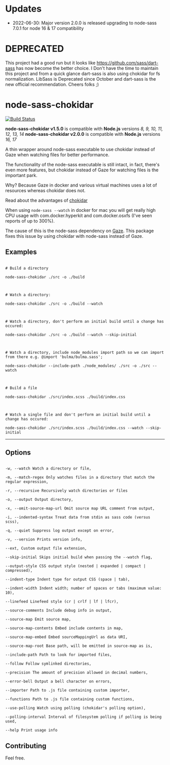 # Updates
 - 2022-06-30: Major version 2.0.0 is released upgrading to node-sass 7.0.1 for node 16 & 17 compatibility

# DEPRECATED
This project had a good run but it looks like https://github.com/sass/dart-sass has now become the better choice. I Don't have the time to maintain this project and from a quick glance dart-sass is also using chokidar for fs normalization. LibSass is Deprecated since October and dart-sass is the new official recommendation. Cheers folks ;)


# node-sass-chokidar

  

[![Build Status](https://travis-ci.org/michaelwayman/node-sass-chokidar.svg?branch=master)](https://travis-ci.org/michaelwayman/node-sass-chokidar)

  
**node-sass-chokidar v1.5.0** is compatible with **Node.js** versions *8, 9, 10, 11, 12, 13, 14*
**node-sass-chokidar v2.0.0** is compatible with **Node.js** versions *16, 17*



A thin wrapper around node-sass executable to use chokidar instead of Gaze when watching files for better performance.

  

The functionality of the node-sass executable is still intact, in fact, there's even more features, but chokidar instead of Gaze for watching files is the important park.

  

Why? Because Gaze in docker and various virtual machines uses a lot of resources whereas chokidar does not.

Read about the advantages of [chokidar](https://github.com/paulmillr/chokidar)

  

When using `node-sass --watch` in docker for mac you will get really high CPU usage with com.docker.hyperkit and com.docker.osxfs (I've seen reports of up to 300%).

The cause of this is the node-sass dependency on [Gaze](https://github.com/shama/gaze). This package fixes this issue by using chokidar with node-sass instead of Gaze.

  

## Examples

  

```

# Build a directory

node-sass-chokidar ./src -o ./build

  

# Watch a directory:

node-sass-chokidar ./src -o ./build --watch

  

# Watch a directory, don't perform an initial build until a change has occured:

node-sass-chokidar ./src -o ./build --watch --skip-initial

  

# Watch a directory, include node_modules import path so we can import from there e.g. @import 'bulma/bulma.sass';

node-sass-chokidar --include-path ./node_modules/ ./src -o ./src --watch

  

# Build a file

node-sass-chokidar ./src/index.scss ./build/index.css

  

# Watch a single file and don't perform an initial build until a change has occured:

node-sass-chokidar ./src/index.scss ./build/index.css --watch --skip-initial

```

  

____

  

## Options

```

-w, --watch Watch a directory or file,

-m, --match-regex Only watches files in a directory that match the regular expression,

-r, --recursive Recursively watch directories or files

-o, --output Output directory,

-x, --omit-source-map-url Omit source map URL comment from output,

-i, --indented-syntax Treat data from stdin as sass code (versus scss),

-q, --quiet Suppress log output except on error,

-v, --version Prints version info,

--ext, Custom output file extension,

--skip-initial Skips initial build when passing the --watch flag,

--output-style CSS output style (nested | expanded | compact | compressed),

--indent-type Indent type for output CSS (space | tab),

--indent-width Indent width; number of spaces or tabs (maximum value: 10),

--linefeed Linefeed style (cr | crlf | lf | lfcr),

--source-comments Include debug info in output,

--source-map Emit source map,

--source-map-contents Embed include contents in map,

--source-map-embed Embed sourceMappingUrl as data URI,

--source-map-root Base path, will be emitted in source-map as is,

--include-path Path to look for imported files,

--follow Follow symlinked directories,

--precision The amount of precision allowed in decimal numbers,

--error-bell Output a bell character on errors,

--importer Path to .js file containing custom importer,

--functions Path to .js file containing custom functions,

--use-polling Watch using polling (chokidar's polling option),

--polling-interval Interval of filesystem polling if polling is being used,

--help Print usage info

```

  

## Contributing

  

Feel free.
